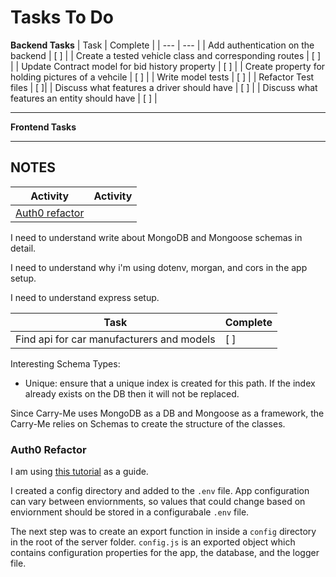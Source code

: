 # Tasks To Do

**Backend Tasks**
| Task | Complete |
| --- | --- |
| Add authentication on the backend | [ ] |
| Create a tested vehicle class and corresponding routes | [ ] |
| Update Contract model for bid history property | [ ] |
| Create property for holding pictures of a vehcile | [ ] |
| Write model tests | [ ] |
| Refactor Test files | [ ]|
| Discuss what features a driver should have | [ ] |
| Discuss what features an entity should have | [ ] |

___

**Frontend Tasks**

___

## NOTES

| Activity | Activity |
|--|--|
| [Auth0 refactor](#auth0-Refactor) | |

I need to understand write about MongoDB and Mongoose schemas in detail.
 
I need to understand why i'm using dotenv, morgan, and cors in the app setup.

I need to understand express setup.

| Task | Complete |
| --- | --- |
| Find api for car manufacturers and models | [ ] |

Interesting Schema Types:

- Unique: ensure that a unique index is created for this path. If the index already exists on the DB then it will not be replaced.

Since Carry-Me uses MongoDB as a DB and Mongoose as a framework, the Carry-Me relies on Schemas to create the structure of the classes.

### Auth0 Refactor

I am using [this tutorial](https://auth0.com/blog/developing-well-organized-apis-with-nodejs-joi-and-mongo/) as a guide.

I created a config directory and added to the `.env` file. App configuration can vary between enviornments, so values that could change based on enviornment should be stored in a configurabale `.env` file.

The next step was to create an export function in inside a `config` directory in the root of the server folder. `config.js` is an exported object which contains configuration properties for the app, the database, and the logger file. 